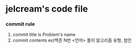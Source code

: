 # jelcream's code file
### commit rule
1. commit title is Problem's name
2. commit contents 
   ex)백준 N번 <언어> 풀이
   알고리즘 유형, 첨언
